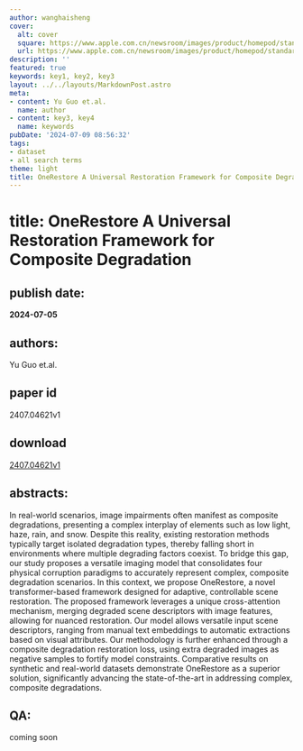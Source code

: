 ```yaml
---
author: wanghaisheng
cover:
  alt: cover
  square: https://www.apple.com.cn/newsroom/images/product/homepod/standard/Apple-HomePod-hero-230118_big.jpg.large_2x.jpg
  url: https://www.apple.com.cn/newsroom/images/product/homepod/standard/Apple-HomePod-hero-230118_big.jpg.large_2x.jpg
description: ''
featured: true
keywords: key1, key2, key3
layout: ../../layouts/MarkdownPost.astro
meta:
- content: Yu Guo et.al.
  name: author
- content: key3, key4
  name: keywords
pubDate: '2024-07-09 08:56:32'
tags:
- dataset
- all search terms
theme: light
title: OneRestore A Universal Restoration Framework for Composite Degradation
---
```


# title: OneRestore A Universal Restoration Framework for Composite Degradation 
## publish date: 
**2024-07-05** 
## authors: 
  Yu Guo et.al. 
## paper id
2407.04621v1
## download
[2407.04621v1](http://arxiv.org/abs/2407.04621v1)
## abstracts:
In real-world scenarios, image impairments often manifest as composite degradations, presenting a complex interplay of elements such as low light, haze, rain, and snow. Despite this reality, existing restoration methods typically target isolated degradation types, thereby falling short in environments where multiple degrading factors coexist. To bridge this gap, our study proposes a versatile imaging model that consolidates four physical corruption paradigms to accurately represent complex, composite degradation scenarios. In this context, we propose OneRestore, a novel transformer-based framework designed for adaptive, controllable scene restoration. The proposed framework leverages a unique cross-attention mechanism, merging degraded scene descriptors with image features, allowing for nuanced restoration. Our model allows versatile input scene descriptors, ranging from manual text embeddings to automatic extractions based on visual attributes. Our methodology is further enhanced through a composite degradation restoration loss, using extra degraded images as negative samples to fortify model constraints. Comparative results on synthetic and real-world datasets demonstrate OneRestore as a superior solution, significantly advancing the state-of-the-art in addressing complex, composite degradations.
## QA:
coming soon
